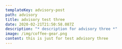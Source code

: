 ```yaml
---
templateKey: advisory-post
path: advisory
title: advisory test three
date: 2020-02-21T21:50:58.087Z
description: "* description for advisory three *"
image: /img/coffee-gear.png
content: this is just for test advisory three
---
```

